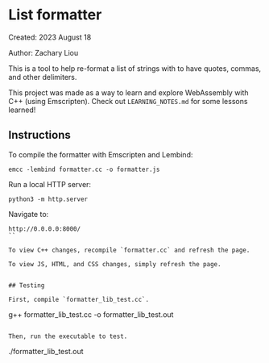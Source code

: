 # List formatter

Created: 2023 August 18

Author: Zachary Liou

This is a tool to help re-format a list of strings with to have quotes, commas,
and other delimiters.

This project was made as a way to learn and explore WebAssembly with C++
(using Emscripten). Check out `LEARNING_NOTES.md` for some lessons learned!


## Instructions

To compile the formatter with Emscripten and Lembind:
```
emcc -lembind formatter.cc -o formatter.js
```

Run a local HTTP server:

```
python3 -m http.server
```

Navigate to:

```
http://0.0.0.0:8000/
``

To view C++ changes, recompile `formatter.cc` and refresh the page.

To view JS, HTML, and CSS changes, simply refresh the page.


## Testing

First, compile `formatter_lib_test.cc`.
```
g++ formatter_lib_test.cc -o formatter_lib_test.out
```

Then, run the executable to test.
```
./formatter_lib_test.out
```

